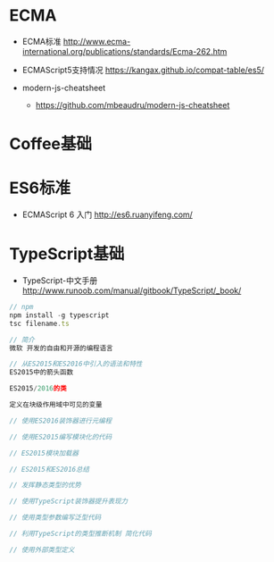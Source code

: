 # ECMA

- ECMA标准 <http://www.ecma-international.org/publications/standards/Ecma-262.htm>
- ECMAScript5支持情况 <https://kangax.github.io/compat-table/es5/>
- modern-js-cheatsheet

  - <https://github.com/mbeaudru/modern-js-cheatsheet>

# Coffee基础

# ES6标准

- ECMAScript 6 入门 <http://es6.ruanyifeng.com/>

# TypeScript基础

- TypeScript-中文手册 <http://www.runoob.com/manual/gitbook/TypeScript/_book/>

```javascript
// npm
npm install -g typescript
tsc filename.ts

// 简介
微软 开发的自由和开源的编程语言

// 从ES2015和ES2016中引入的语法和特性
ES2015中的箭头函数

ES2015/2016的类

定义在块级作用域中可见的变量

// 使用ES2016装饰器进行元编程

// 使用ES2015编写模块化的代码

// ES2015模块加载器

// ES2015和ES2016总结

// 发挥静态类型的优势

// 使用TypeScript装饰器提升表现力

// 使用类型参数编写泛型代码

// 利用TypeScript的类型推断机制 简化代码

// 使用外部类型定义
```
